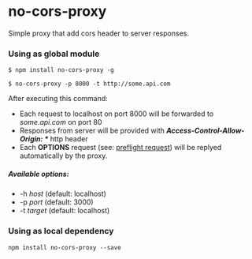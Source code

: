 # no-cors-proxy

Simple proxy that add cors header to server responses.


### Using as global module

```
$ npm install no-cors-proxy -g

$ no-cors-proxy -p 8000 -t http://some.api.com
```
After executing this command:

 * Each request to localhost on port 8000 will be forwarded to _some.api.com_ on port 80
 * Responses from server will be provided with ___Access-Control-Allow-Origin: *___ http header
 * Each __OPTIONS__ request (see: [preflight request](https://developer.mozilla.org/en-US/docs/Glossary/Preflight_request)) will be replyed automatically by the proxy.

##### Available options:

  * -h _host_  (default: localhost)
  * -p _port_  (default: 3000)
  * -t _target_  (default: localhost)


### Using as local dependency

```
npm install no-cors-proxy --save
```
